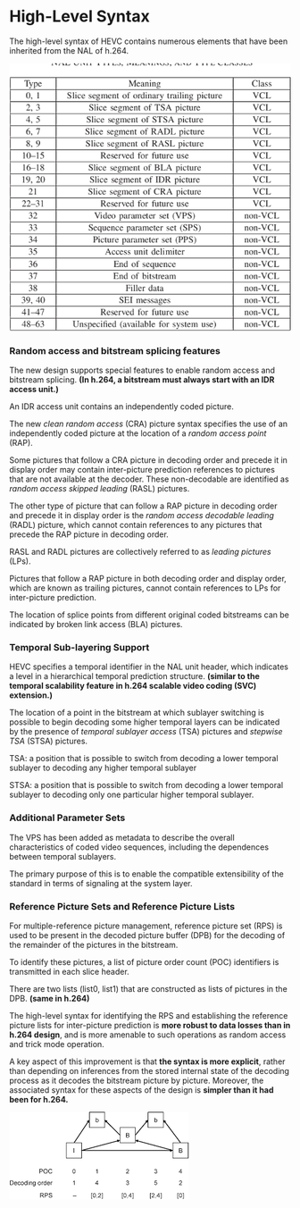# High-Level Syntax

The high-level syntax of HEVC contains numerous elements that have been inherited from the NAL of h.264.

![nalu-types](./assets/nalu-types.png)



### Random access and bitstream splicing features

The new design supports special features to enable random access and bitstream splicing. **(In h.264, a bitstream must always start with an IDR access unit.)**

An IDR access unit contains an independently coded picture.

The new *clean random access* (CRA) picture syntax specifies the use of an independently coded picture at the location of a *random access point* (RAP). 

Some pictures that follow a CRA picture in decoding order and precede it in display order may contain inter-picture prediction references to pictures that are not available at the decoder. These non-decodable are identified as *random access skipped leading* (RASL) pictures.

The other type of picture that can follow a RAP picture in decoding order and precede it in display order is the *random access decodable leading* (RADL) picture, which cannot contain references to any pictures that precede the RAP picture in decoding order. 

RASL and RADL pictures are collectively referred to as *leading pictures* (LPs). 

Pictures that follow a RAP picture in both decoding order and display order, which are known as trailing pictures, cannot contain references to LPs for inter-picture prediction.

The location of splice points from different original coded bitstreams can be indicated by broken link access (BLA) pictures. 



### Temporal Sub-layering Support

HEVC specifies a temporal identifier in the NAL unit header, which indicates a level in a hierarchical temporal prediction structure. **(similar to the temporal scalability feature in h.264 scalable video coding (SVC) extension.)**

The location of a point in the bitstream at which sublayer switching is possible to begin decoding some higher temporal layers can be indicated by the presence of *temporal sublayer access* (TSA) pictures and *stepwise TSA* (STSA) pictures.

TSA: a position that is possible to switch from decoding a lower temporal sublayer to decoding any higher temporal sublayer

STSA: a position that is possible to switch from decoding a lower temporal sublayer to decoding only one particular higher temporal sublayer. 



### Additional Parameter Sets

The VPS has been added as metadata to describe the overall characteristics of coded video sequences, including the dependences between temporal sublayers.

The primary purpose of this is to enable the compatible extensibility of the standard in terms of signaling at the system layer.



### Reference Picture Sets and Reference Picture Lists

For multiple-reference picture management, reference picture set (RPS) is used to be present in the decoded picture buffer (DPB) for the decoding of the remainder of the pictures in the bitstream.

To identify these pictures, a list of picture order count (POC) identifiers is transmitted in each slice header.

There are two lists (list0, list1) that are constructed as lists of pictures in the DPB. **(same in h.264)**

The high-level syntax for identifying the RPS and establishing the reference picture lists for inter-picture prediction is **more robust to data losses than in h.264 design**, and is more amenable to such operations as random access and trick mode operation.

A key aspect of this improvement is that **the syntax is more explicit**, rather than depending on inferences from the stored internal state of the decoding process as it decodes the bitstream picture by picture. Moreover, the associated syntax for these aspects of the design is **simpler than it had been for h.264.**



![temporal](./assets/temporal.png)

